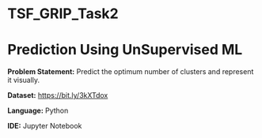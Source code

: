 # TSF_GRIP_Task2

# Prediction Using UnSupervised ML

**Problem Statement:** Predict the optimum number of clusters and represent it visually.

**Dataset:** https://bit.ly/3kXTdox

**Language:** Python

**IDE:** Jupyter Notebook

